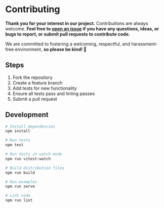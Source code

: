 # Contributing

**Thank you for your interest in our project.** Contributions are always welcome. **Feel free to [open an issue](https://github.com/mfranzke/css-if-polyfill/issues/new) if you have any questions, ideas, or bugs to report, or submit pull requests to contribute code.**

We are committed to fostering a welcoming, respectful, and harassment-free environment, **so please be kind! 💖**

## Steps

1. Fork the repository
2. Create a feature branch
3. Add tests for new functionality
4. Ensure all tests pass and linting passes
5. Submit a pull request

## Development

```bash
# Install dependencies
npm install

# Run tests
npm test

# Run tests in watch mode
npm run vitest:watch

# Build distribution files
npm run build

# Run examples
npm run serve

# Lint code
npm run lint
```
